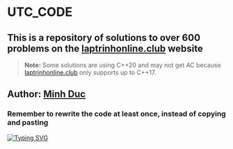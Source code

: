 # UTC_CODE

## This is a repository of solutions to over 600 problems on the [laptrinhonline.club](http://laptrinhonline.club/) website

> **Note:** Some solutions are using C++20 and may not get AC because [laptrinhonline.club](http://laptrinhonline.club/) only supports up to C++17.

## Author: [Minh Duc](http://laptrinhonline.club/user/MinhDuc_CNTT1_K64)

### Remember to rewrite the code at least once, instead of copying and pasting

[![Typing SVG](https://readme-typing-svg.demolab.com?font=Fira+Code&weight=600&size=21&duration=3500&pause=1000&color=46D4F7&multiline=true&repeat=false&random=false&width=435&lines=Happy+coding!!!%F0%9F%98%8A%F0%9F%98%8A%F0%9F%98%8A;----------------------;Quick+fox+jumps+nightly+above+wizard)](https://git.io/typing-svg)
